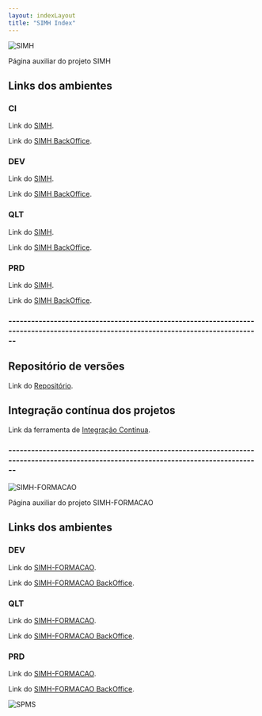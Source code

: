 ```yaml
---
layout: indexLayout
title: "SIMH Index"
---
```

![SIMH](https://simhspms.github.io/SIMH_REPO/img/simhLogo.png)

Página auxiliar do projeto SIMH

## Links dos ambientes

### CI

Link do [SIMH](http://192.168.4.237:8001/SIMH/ "SIMH").

Link do [SIMH BackOffice](http://192.168.4.237:8001/SIMH_BKO/ "SIMH BKO").

### DEV

Link do [SIMH](http://192.168.4.237:7001/SIMH/ "SIMH").

Link do [SIMH BackOffice](http://192.168.4.237:7001/SIMH_BKO/ "SIMH BKO").

### QLT

Link do [SIMH](http://10.202.229.199:7003/SIMH/ "SIMH").

Link do [SIMH BackOffice](http://10.202.229.199:7003/SIMH_BKO/ "SIMH BKO").

### PRD

Link do [SIMH](http://simh.min-saude.pt/SIMH/ "SIMH").

Link do [SIMH BackOffice](http://simh.min-saude.pt/SIMH_BKO/ "SIMH BKO").

### ------------------------------------------------------------------------------------------------------------------------------------

## Repositório de versões

Link do [Repositório](http://192.168.4.237:8081/nexus/ "Nexus").

## Integração contínua dos projetos

Link da ferramenta de [Integração Contínua](http://192.168.4.237:8080 "Jenkins").

### ------------------------------------------------------------------------------------------------------------------------------------

![SIMH-FORMACAO](https://simhspms.github.io/SIMH_REPO/img/simhfLogo.png)

Página auxiliar do projeto SIMH-FORMACAO

## Links dos ambientes

### DEV

Link do [SIMH-FORMACAO](http://192.168.103.138:7001/SIMH_FORMACAO/ "SIMH-FORMACAO").

Link do [SIMH-FORMACAO BackOffice](http://192.168.103.138:7001/SIMH_FORMACAO_BKO/ "SIMH-FORMACAO BKO").

### QLT

Link do [SIMH-FORMACAO](http://simhf-qa-app01.dc.min-saude.pt:7003/SIMH_FORMACAO/ "SIMH-FORMACAO").

Link do [SIMH-FORMACAO BackOffice](http://simhf-qa-app01.dc.min-saude.pt:7003/SIMH_FORMACAO_BKO/ "SIMH-FORMACAO BKO").

### PRD

Link do [SIMH-FORMACAO](http://simhf-prod-app01.dc.min-saude.pt:7003/SIMH_FORMACAO/ "SIMH-FORMACAO").

Link do [SIMH-FORMACAO BackOffice](http://simhf-prod-app01.dc.min-saude.pt:7003/SIMH_FORMACAO_BKO/ "SIMH-FORMACAO BKO").

![SPMS](https://simhspms.github.io/SIMH_REPO/img/spmsLogo.png)
